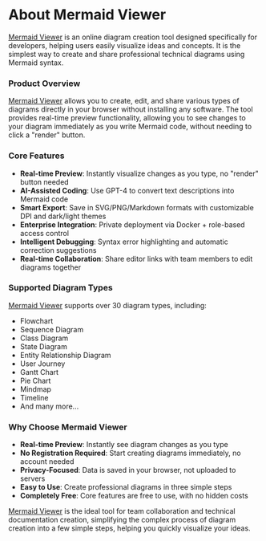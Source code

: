 # About Mermaid Viewer

[Mermaid Viewer](https://mermaidviewer.com) is an online diagram creation tool designed specifically for developers, helping users easily visualize ideas and concepts. It is the simplest way to create and share professional technical diagrams using Mermaid syntax.

### Product Overview

[Mermaid Viewer](https://mermaidviewer.com) allows you to create, edit, and share various types of diagrams directly in your browser without installing any software. The tool provides real-time preview functionality, allowing you to see changes to your diagram immediately as you write Mermaid code, without needing to click a "render" button.

### Core Features

- **Real-time Preview**: Instantly visualize changes as you type, no "render" button needed
- **AI-Assisted Coding**: Use GPT-4 to convert text descriptions into Mermaid code
- **Smart Export**: Save in SVG/PNG/Markdown formats with customizable DPI and dark/light themes
- **Enterprise Integration**: Private deployment via Docker + role-based access control
- **Intelligent Debugging**: Syntax error highlighting and automatic correction suggestions
- **Real-time Collaboration**: Share editor links with team members to edit diagrams together

### Supported Diagram Types

[Mermaid Viewer](https://mermaidviewer.com) supports over 30 diagram types, including:
- Flowchart
- Sequence Diagram
- Class Diagram
- State Diagram
- Entity Relationship Diagram
- User Journey
- Gantt Chart
- Pie Chart
- Mindmap
- Timeline
- And many more...

### Why Choose Mermaid Viewer

- **Real-time Preview**: Instantly see diagram changes as you type
- **No Registration Required**: Start creating diagrams immediately, no account needed
- **Privacy-Focused**: Data is saved in your browser, not uploaded to servers
- **Easy to Use**: Create professional diagrams in three simple steps
- **Completely Free**: Core features are free to use, with no hidden costs

[Mermaid Viewer](https://mermaidviewer.com) is the ideal tool for team collaboration and technical documentation creation, simplifying the complex process of diagram creation into a few simple steps, helping you quickly visualize your ideas.